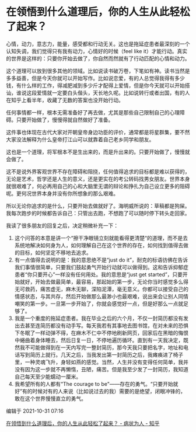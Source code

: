 # 在领悟到什么道理后，你的人生从此轻松了起来？

心情，动力，意志力，能量，感受都和行动无关。这也是拖延症患者最深刻的一个认知失调，我们觉得只有我有动力，心情好的时候（feel like it）才能行动。真实的世界是这样的：只要你开始去做了，你自然而然就有了行动匹配的心情和动力。

这个道理可以放到很多其他的领域。比如说读书破万卷，下笔如有神。读书当然是多多益善，但是今天你就可以开始写作。比如说恋爱，有的人总觉得我得有多少钱，有什么样的工作，得减肥减到多少斤才配得上爱情，但是你今天就可以开始搭讪，谁说这段爱情就一定要白头偕头，天长地久呢。比如说转行或者出国，有的人在知乎上看半年，收藏了无数的答案也没开始行动。

任何事情都一样，根本无需准备好了再去做，尤其是那些自己限制自己的心理障碍。只要开始做了，慢慢得就自然做好了准备。

这件事也体现在古代大家对开朝皇帝身边功臣的评价，通常都是将星群集，要不然大家没法解释为什么皇帝打江山可以就靠着自己老乡同学和朋友。

这也是一个道理，将军根本不是生出来的，而是升出来的。只要开始做了，慢慢就会做了。

这不是说外界客观世界不存在障碍和阻挠，任何值得追求的目标都是难以获得的，无论是艺术，哲学还是人生的意义，还是更实在的考公转码找男女朋友。世界本身就很艰难了，何必再用自己的心和大脑里无谓的辩论和挣扎为自己设立更多的阻碍呢。更何况世界本身并没有你所想象的那么艰难。

所以无论你追求的是什么，只要开始去做就好了。海明威所说的：草稿都是狗屎。我每次跑步的时候都告诉自己：只管出去跑，不想跑了可以随时停下转头走回家。

我读了很多朋友的回复之后，决定稍微补充一下：

1. 这个问答的本意是讲一个“擦干净眼镜立刻就能看得更清楚“的道理，而不是去系统地解决如何身为人，如何理解自己在这个世界的存在，如何找到值得去做的目标，如何坚定不移地去追求。
2. 有一点值得去说明的是：我的意思绝不是“just do it”，耐克的标语彷佛在告诉我们事情很简单，只要我们鼓起勇气开始行动就可以做得到。这和告诉抑郁症患者“你只要开心”一样没有任何用处。我的意思是“just get started”，只要开始就好，开始去做最简单，最容易，那起始的第一步，无论你当时感觉多么得无可救药，痛苦虚无，麻木无聊，深陷泥潭，毫无意义。你都可以接受自己的情感状态，与其共存，然后开始做那么最渺小也最艰难，说出来会让别人同情嘲笑的第一步。一旦第一步开始了，你就会感觉好一点，但是好那么一点就足够了。
3. 我是一个重度的拖延症患者。我在毕业之后的六个月，不仅一封简历都没有发出去甚至连简历都没有动手写。每天我若有其事地去图书馆，在对未来的恐惧下冬眠了一样动弹不得，在麻木不仁中不停地刷新网页，回家后在黑暗的悔恨中蜷曲着身体睡去，然后日复一日，不停地遍历循环。直到有一天我决定，既然我不可能做得到在一天内写完一整封简历，那今天我只要把名字，地址和电话写到简历上就行。几天之后，当我发出第一封简历之后，我瘫痪进了椅子里，一种灵魂飞升，身轻如燕的感觉。当然，人生并没有变得任何简单，我并没有因为这一步就不再懒惰，丑陋，痛苦。但是我至少发了一封简历，我知道自己每天至少能蠕动一厘米。
4. 我希望所有的人都有“The courage to be"——存在的勇气。“只要开始就好”有的时候对有的人来说（比如说过去的我）需要的是绝望，闭眼冲锋的，敢在这个世界慢慢直立的勇气。

编辑于 2021-10-31 07:16

[在领悟到什么道理后，你的人生从此轻松了起来？ - 病状为人 - 知乎](https://www.zhihu.com/question/467881890/answer/2187392513)